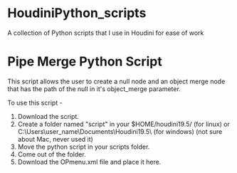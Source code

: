 # HoudiniPython_scripts
A collection of Python scripts that I use in Houdini for ease of work

# Pipe Merge Python Script
This script allows the user to create a null node and an object merge node that
has the path of the null in it's object_merge parameter. 

To use this script - 
1. Download the script.
2. Create a folder named "script" in your $HOME/houdini19.5/ (for linux) or C:\Users\user_name\Documents\Houdini19.5\ (for windows) (not sure about Mac, never used it)
3. Move the python script in your scripts folder.
4. Come out of the folder.
5. Download the OPmenu.xml file and place it here.
